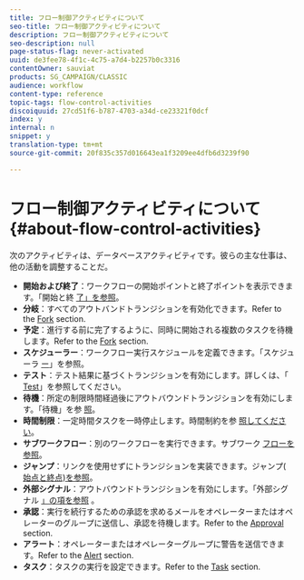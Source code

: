 ```yaml
---
title: フロー制御アクティビティについて
seo-title: フロー制御アクティビティについて
description: フロー制御アクティビティについて
seo-description: null
page-status-flag: never-activated
uuid: de3fee78-4f1c-4c75-a7d4-b2257b0c3316
contentOwner: sauviat
products: SG_CAMPAIGN/CLASSIC
audience: workflow
content-type: reference
topic-tags: flow-control-activities
discoiquuid: 27cd51f6-b787-4703-a34d-ce23321f0dcf
index: y
internal: n
snippet: y
translation-type: tm+mt
source-git-commit: 20f835c357d016643ea1f3209ee4dfb6d3239f90

---
```



# フロー制御アクティビティについて{#about-flow-control-activities}

次のアクティビティは、データベースアクティビティです。彼らの主な仕事は、他の活動を調整することだ。

* **開始および終了**：ワークフローの開始ポイントと終了ポイントを表示できます。「開始と終 [了」を参照](../../workflow/using/start-and-end.md)。
* **分岐**：すべてのアウトバンドトランジションを有効化できます。Refer to the [Fork](../../workflow/using/fork.md) section.
* **予定**：進行する前に完了するように、同時に開始される複数のタスクを待機します。Refer to the [Fork](../../workflow/using/fork.md) section.
* **スケジューラー**：ワークフロー実行スケジュールを定義できます。「スケジューラ [ー](../../workflow/using/scheduler.md)」を参照。
* **テスト**：テスト結果に基づくトランジションを有効にします。詳しくは、「 [Test](../../workflow/using/test.md)」を参照してください。
* **待機**：所定の制限時間経過後にアウトバウンドトランジションを有効にします。「待機」を参 [照](../../workflow/using/wait.md)。
* **時間制限**：一定時間タスクを一時停止します。時間制約を参 [照してください](../../workflow/using/time-constraint.md)。
* **サブワークフロー**：別のワークフローを実行できます。サブワーク [フローを参照](../../workflow/using/sub-workflow.md)。
* **ジャンプ**：リンクを使用せずにトランジションを実装できます。ジャンプ( [始点と終点)を参照](../../workflow/using/jump--start-point-and-end-point-.md)。
* **外部シグナル**：アウトバウンドトランジションを有効にします。「外部シグナル [」の項を参照](../../workflow/using/external-signal.md) 。
* **承認**：実行を続行するための承認を求めるメールをオペレーターまたはオペレーターのグループに送信し、承認を待機します。Refer to the [Approval](../../workflow/using/approval.md) section.
* **アラート**：オペレーターまたはオペレーターグループに警告を送信できます。Refer to the [Alert](../../workflow/using/alert.md) section.
* **タスク**：タスクの実行を設定できます。Refer to the [Task](../../workflow/using/task.md) section.

